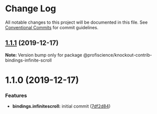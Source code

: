# Change Log

All notable changes to this project will be documented in this file.
See [Conventional Commits](https://conventionalcommits.org) for commit guidelines.

## [1.1.1](https://github.com/Profiscience/knockout-contrib/compare/@profiscience/knockout-contrib-bindings-infinite-scroll@1.1.0...@profiscience/knockout-contrib-bindings-infinite-scroll@1.1.1) (2019-12-17)

**Note:** Version bump only for package @profiscience/knockout-contrib-bindings-infinite-scroll





# 1.1.0 (2019-12-17)


### Features

* **bindings.infinitescroll:** initial commit ([7df2d84](https://github.com/Profiscience/knockout-contrib/commit/7df2d84994f1956577290b4fe4142038021d4c22))
